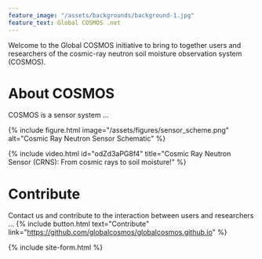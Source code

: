 ```yaml
---
feature_image: "/assets/backgrounds/background-1.jpg"
feature_text: Global COSMOS .net
---
```


Welcome to the Global COSMOS initiative to bring to together users and researchers
of the cosmic-ray neutron soil moisture observation system (COSMOS).

# About COSMOS

COSMOS is a sensor system ...

{% include figure.html image="/assets/figures/sensor_scheme.png" alt="Cosmic Ray Neutron Sensor Schematic" %}


{% include video.html id="odZd3aPG8f4" title="Cosmic Ray Neutron Sensor (CRNS): From cosmic rays to soil moisture!" %}

# Contribute

Contact us and contribute to the interaction between users and researchers ...
{% include button.html text="Contribute" link="https://github.com/globalcosmos/globalcosmos.github.io" %}

{% include site-form.html %}
